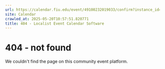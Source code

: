 ```yaml
---
url: https://calendar.fiu.edu/event/49100232019033/confirm?instance_id=49100232020058&return=https%3A%2F%2Fcalendar.fiu.edu%2Fcalendar%3Fevent_types%255B%255D%3D127587
site: Calendar
crawled_at: 2025-05-20T10:57:51.820771
title: 404 - Localist Event Calendar Software
---
```


# 404 - not found
We couldn't find the page on this community event platform.
